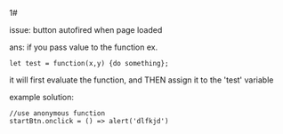 1#

issue: button autofired when page loaded

ans: if you pass value to the function ex. 

	let test = function(x,y) {do something};

it will first evaluate the function, and THEN assign it to the 'test' variable

example solution:

	//use anonymous function
	startBtn.onclick = () => alert('dlfkjd')
	